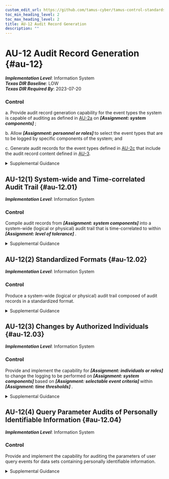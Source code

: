 ```yaml
---
custom_edit_url: https://github.com/tamus-cyber/tamus-control-standards/tree/main/content/tamus.edu/TAMUS_profile.xml
toc_min_heading_level: 2
toc_max_heading_level: 2
title: AU-12 Audit Record Generation
description: ""
---
```


# AU-12 Audit Record Generation {#au-12}

_**Implementation Level**_: Information System\
_**Texas DIR Baseline**_: LOW\
_**Texas DIR Required By**_: 2023-07-20

### Control

a. Provide audit record generation capability for the event types the system is capable of auditing as defined in <a xmlns="http://csrc.nist.gov/ns/oscal/1.0" href="#au-2_smt.a">AU-2a</a> on <strong title="au-12_odp.01"> <em>[Assignment: system components]</em> </strong>;

b. Allow <strong title="au-12_odp.02"> <em>[Assignment: personnel or roles]</em> </strong> to select the event types that are to be logged by specific components of the system; and

c. Generate audit records for the event types defined in <a xmlns="http://csrc.nist.gov/ns/oscal/1.0" href="#au-2_smt.c">AU-2c</a> that include the audit record content defined in <a xmlns="http://csrc.nist.gov/ns/oscal/1.0" href="#au-3">AU-3</a>.

<details>
  <summary>Supplemental Guidance</summary>

Audit records can be generated from many different system components. The event types specified in <a xmlns="http://csrc.nist.gov/ns/oscal/1.0" href="#au-2_smt.d">AU-2d</a> are the event types for which audit logs are to be generated and are a subset of all event types for which the system can generate audit records.

</details>

## AU-12(1) System-wide and Time-correlated Audit Trail {#au-12.01}

_**Implementation Level**_: Information System

### Control

Compile audit records from <strong title="au-12.01_odp.01"> <em>[Assignment: system components]</em> </strong> into a system-wide (logical or physical) audit trail that is time-correlated to within <strong title="au-12.01_odp.02"> <em>[Assignment: level of tolerance]</em> </strong>.

<details>
  <summary>Supplemental Guidance</summary>

Audit trails are time-correlated if the time stamps in the individual audit records can be reliably related to the time stamps in other audit records to achieve a time ordering of the records within organizational tolerances.

</details>

## AU-12(2) Standardized Formats {#au-12.02}

_**Implementation Level**_: Information System

### Control

Produce a system-wide (logical or physical) audit trail composed of audit records in a standardized format.

<details>
  <summary>Supplemental Guidance</summary>

Audit records that follow common standards promote interoperability and information exchange between devices and systems. Promoting interoperability and information exchange facilitates the production of event information that can be readily analyzed and correlated. If logging mechanisms do not conform to standardized formats, systems may convert individual audit records into standardized formats when compiling system-wide audit trails.

</details>

## AU-12(3) Changes by Authorized Individuals {#au-12.03}

_**Implementation Level**_: Information System

### Control

Provide and implement the capability for <strong title="au-12.03_odp.01"> <em>[Assignment: individuals or roles]</em> </strong> to change the logging to be performed on <strong title="au-12.03_odp.02"> <em>[Assignment: system components]</em> </strong> based on <strong title="au-12.03_odp.03"> <em>[Assignment: selectable event criteria]</em> </strong> within <strong title="au-12.03_odp.04"> <em>[Assignment: time thresholds]</em> </strong>.

<details>
  <summary>Supplemental Guidance</summary>

Permitting authorized individuals to make changes to system logging enables organizations to extend or limit logging as necessary to meet organizational requirements. Logging that is limited to conserve system resources may be extended (either temporarily or permanently) to address certain threat situations. In addition, logging may be limited to a specific set of event types to facilitate audit reduction, analysis, and reporting. Organizations can establish time thresholds in which logging actions are changed (e.g., near real-time, within minutes, or within hours).

</details>

## AU-12(4) Query Parameter Audits of Personally Identifiable Information {#au-12.04}

_**Implementation Level**_: Information System

### Control

Provide and implement the capability for auditing the parameters of user query events for data sets containing personally identifiable information.

<details>
  <summary>Supplemental Guidance</summary>

Query parameters are explicit criteria that an individual or automated system submits to a system to retrieve data. Auditing of query parameters for datasets that contain personally identifiable information augments the capability of an organization to track and understand the access, usage, or sharing of personally identifiable information by authorized personnel.

</details>

